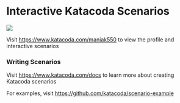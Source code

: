 # Interactive Katacoda Scenarios

[![](http://shields.katacoda.com/katacoda/maniak550/count.svg)](https://www.katacoda.com/maniak550 "Get your profile on Katacoda.com")

Visit https://www.katacoda.com/maniak550 to view the profile and interactive scenarios

### Writing Scenarios
Visit https://www.katacoda.com/docs to learn more about creating Katacoda scenarios

For examples, visit https://github.com/katacoda/scenario-example
